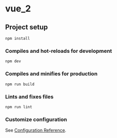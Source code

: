 # vue_2

## Project setup
```
npm install
```

### Compiles and hot-reloads for development
```
npm dev
```

### Compiles and minifies for production
```
npm run build
```

### Lints and fixes files
```
npm run lint
```

### Customize configuration
See [Configuration Reference](https://cli.vuejs.org/config/).
